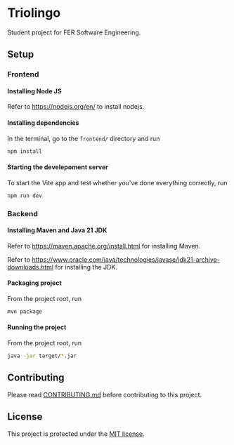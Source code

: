 # Triolingo
Student project for FER Software Engineering.

## Setup

### Frontend

#### Installing Node JS

Refer to https://nodejs.org/en/ to install nodejs.

#### Installing dependencies

In the terminal, go to the `frontend/` directory and run

```bash
npm install
```

#### Starting the develepoment server

To start the Vite app and test whether you've done everything correctly, run

```bash
npm run dev
```

### Backend

#### Installing Maven and Java 21 JDK

Refer to https://maven.apache.org/install.html for installing Maven.

Refer to https://www.oracle.com/java/technologies/javase/jdk21-archive-downloads.html for installing the JDK.

#### Packaging project

From the project root, run

```sh
mvn package
```

#### Running the project

From the project root, run

```sh
java -jar target/*.jar
```

## Contributing
Please read [CONTRIBUTING.md](https://github.com/LeonardoSimunovic/Triolingo/blob/main/CONTRIBUTING.md) before contributing to this project.

## License
This project is protected under the [MIT license](https://github.com/LeonardoSimunovic/Triolingo/blob/main/LICENSE).
